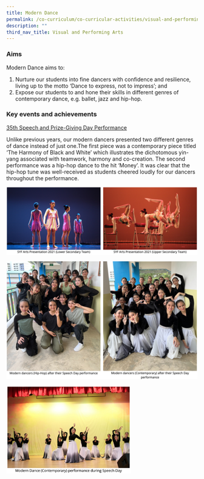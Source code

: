 ```yaml
---
title: Modern Dance
permalink: /co-curriculum/co-curricular-activities/visual-and-performing-arts/modern-dance/
description: ""
third_nav_title: Visual and Performing Arts
---
```

### Aims
Modern Dance aims to:  

1.  Nurture our students into fine dancers with confidence and resilience, living up to the motto ‘Dance to express, not to impress’; and
2.  Expose our students to and hone their skills in different genres of contemporary dance, e.g. ballet, jazz and hip-hop.

### Key events and achievements

<u>35th&nbsp;Speech and Prize-Giving Day Performance</u>

Unlike previous years, our modern dancers presented two different genres of dance instead of just one.The first piece was a contemporary piece titled ‘The Harmony of Black and White’ which illustrates the dichotomous yin-yang associated with teamwork, harmony and co-creation. The second performance was a hip-hop dance to the hit ‘Money’. It was clear that the hip-hop tune was well-received as students cheered loudly for our dancers throughout the performance.

![](/images/modern%20dance-1.png)

![](/images/modern%20dance-2.png)

<img style="width:65%" src="/images/modern%20dance-3.png">